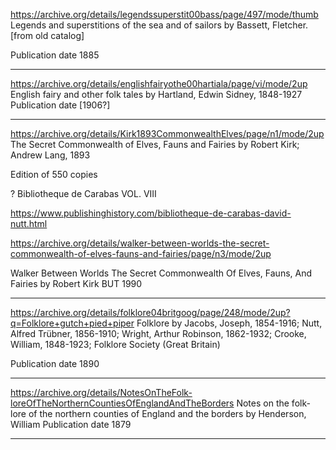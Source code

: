 
https://archive.org/details/legendssuperstit00bass/page/497/mode/thumb
Legends and superstitions of the sea and of sailors
by Bassett, Fletcher. [from old catalog]

Publication date 1885

----
https://archive.org/details/englishfairyothe00hartiala/page/vi/mode/2up
English fairy and other folk tales
by Hartland, Edwin Sidney, 1848-1927
Publication date [1906?]



---

https://archive.org/details/Kirk1893CommonwealthElves/page/n1/mode/2up
The Secret Commonwealth of Elves, Fauns and Fairies
by Robert Kirk; Andrew Lang, 1893

Edition of 550 copies

? Bibliotheque de Carabas VOL. VIII

https://www.publishinghistory.com/bibliotheque-de-carabas-david-nutt.html





https://archive.org/details/walker-between-worlds-the-secret-commonwealth-of-elves-fauns-and-fairies/page/n3/mode/2up

Walker Between Worlds The Secret Commonwealth Of Elves, Fauns, And Fairies
by Robert Kirk BUT 1990


----

https://archive.org/details/folklore04britgoog/page/248/mode/2up?q=Folklore+gutch+pied+piper
Folklore
by Jacobs, Joseph, 1854-1916; Nutt, Alfred Trübner, 1856-1910; Wright, Arthur Robinson, 1862-1932; Crooke, William, 1848-1923; Folklore Society (Great Britain)

Publication date 1890


---



https://archive.org/details/NotesOnTheFolk-loreOfTheNorthernCountiesOfEnglandAndTheBorders
Notes on the folk-lore of the northern counties of England and the borders
by Henderson, William
Publication date 1879


----

